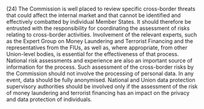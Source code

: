 (24) The Commission is well placed to review specific cross-border threats that could affect the internal market and that cannot be identified and effectively combatted by individual Member States. It should therefore be entrusted with the responsibility for coordinating the assessment of risks relating to cross-border activities. Involvement of the relevant experts, such as the Expert Group on Money Laundering and Terrorist Financing and the representatives from the FIUs, as well as, where appropriate, from other Union-level bodies, is essential for the effectiveness of that process. National risk assessments and experience are also an important source of information for the process. Such assessment of the cross-border risks by the Commission should not involve the processing of personal data. In any event, data should be fully anonymised. National and Union data protection supervisory authorities should be involved only if the assessment of the risk of money laundering and terrorist financing has an impact on the privacy and data protection of individuals.